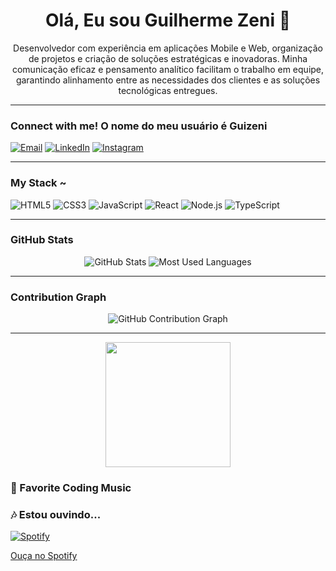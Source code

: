 <h1 align="center">Olá, Eu sou Guilherme Zeni 👋</h1>

<p align="center">
 Desenvolvedor com experiência em aplicações Mobile e Web, organização de projetos e criação de soluções estratégicas e inovadoras. Minha comunicação eficaz e pensamento analítico facilitam o trabalho em equipe,
                                              garantindo alinhamento entre as necessidades dos clientes e as soluções tecnológicas entregues.
</p>

---

### Connect with me! O nome do meu usuário é Guizeni 
[![Email](https://img.shields.io/badge/Email-D14836?style=flat&logo=gmail&logoColor=white)](mailto:seuemail@example.com)
[![LinkedIn](https://img.shields.io/badge/LinkedIn-0077B5?style=flat&logo=linkedin&logoColor=white)](https://www.linkedin.com/in/seu-perfil/)
[![Instagram](https://img.shields.io/badge/Instagram-E4405F?style=flat&logo=instagram&logoColor=white)](https://www.instagram.com/seuusuario/)

---

### My Stack ~
<p align="left">
  <img src="https://img.shields.io/badge/HTML5-E34F26?style=flat&logo=html5&logoColor=white" alt="HTML5"/>
  <img src="https://img.shields.io/badge/CSS3-1572B6?style=flat&logo=css3&logoColor=white" alt="CSS3"/>
  <img src="https://img.shields.io/badge/JavaScript-F7DF1E?style=flat&logo=javascript&logoColor=black" alt="JavaScript"/>
  <img src="https://img.shields.io/badge/React-20232A?style=flat&logo=react&logoColor=61DAFB" alt="React"/>
  <img src="https://img.shields.io/badge/Node.js-339933?style=flat&logo=node.js&logoColor=white" alt="Node.js"/>
  <img src="https://img.shields.io/badge/TypeScript-007ACC?style=flat&logo=typescript&logoColor=white" alt="TypeScript"/>
</p>

---

### GitHub Stats
<p align="center">
  <img src="https://github-readme-stats.vercel.app/api?username=GuiZeni&show_icons=true&theme=radical" alt="GitHub Stats"/>
  <img src="https://github-readme-stats.vercel.app/api/top-langs/?GuiZeni&layout=compact&theme=radical" alt="Most Used Languages"/>
</p>

---

### Contribution Graph
<p align="center">
  <img src="https://github-readme-activity-graph.cyclic.app/graph?dracoalv&theme=github" alt="GitHub Contribution Graph"/>
</p>

---

<div align="center">
  <img height="200" src="https://imgflip.com/i/9lust2"  />
</div>

###

### 🎥 Favorite Coding Music
### 🎶 Estou ouvindo...

[![Spotify](https://i.scdn.co/image/ab67616d00001e02c4e70682feff98c3c5c759aa)](https://open.spotify.com/intl-pt/album/4dimPGtC8aTFM0jCf739TN)

[Ouça no Spotify](https://open.spotify.com/intl-pt/album/4dimPGtC8aTFM0jCf739TN)
